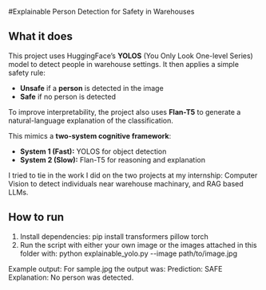 #Explainable Person Detection for Safety in Warehouses

## What it does
This project uses HuggingFace’s **YOLOS** (You Only Look One-level Series) model to detect people in warehouse settings.
It then applies a simple safety rule:
- **Unsafe** if a **person** is detected in the image 
- **Safe** if no person is detected  

To improve interpretability, the project also uses **Flan-T5** to generate a natural-language explanation of the classification.  

This mimics a **two-system cognitive framework**:
- **System 1 (Fast):** YOLOS for object detection  
- **System 2 (Slow):** Flan-T5 for reasoning and explanation 

I tried to tie in the work I did on the two projects at my internship: Computer Vision to detect individuals near warehouse machinary, and RAG based LLMs.

## How to run
1. Install dependencies:
   pip install transformers pillow torch
2. Run the script with either your own image or the images attached in this folder with: 
    python explainable_yolo.py --image path/to/image.jpg

Example output:
For sample.jpg the output was:
Prediction: SAFE
Explanation: No person was detected.
